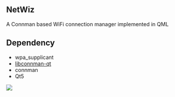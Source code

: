 ## NetWiz
A Connman based WiFi connection manager implemented in QML

## Dependency
- wpa_supplicant 
- [libconnman-qt](https://git.merproject.org/mer-core/libconnman-qt)
- connman 
- Qt5 

![](https://raw.githubusercontent.com/penk/SlateKit/master/NetWiz/netwiz-screenshot.jpg) 
